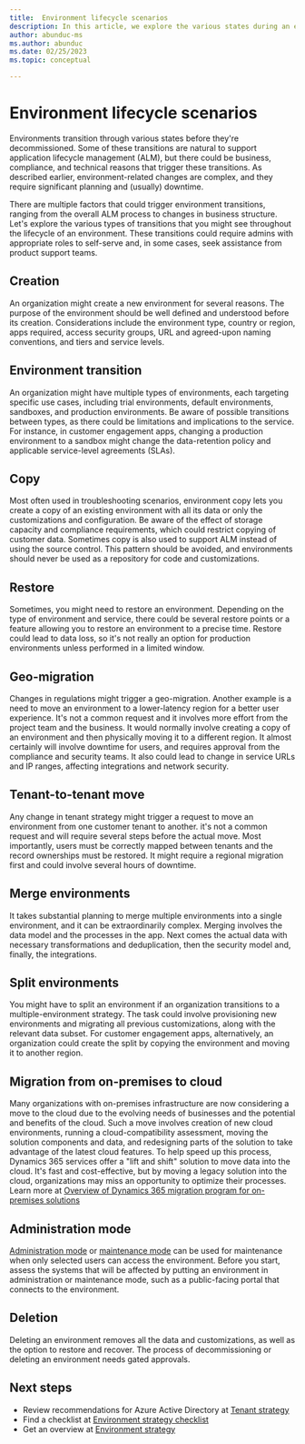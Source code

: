 ```yaml
---
title:  Environment lifecycle scenarios
description: In this article, we explore the various states during an environment lifecycle, from creation until decommissioning.
author: abunduc-ms
ms.author: abunduc
ms.date: 02/25/2023
ms.topic: conceptual

---
```


# Environment lifecycle scenarios

Environments transition through various states before they're decommissioned. Some of these transitions are natural to support application lifecycle management (ALM), but there could be business, compliance, and technical reasons that trigger these transitions. As described earlier, environment-related changes are complex, and they require significant planning and (usually) downtime.

There are multiple factors that could trigger environment transitions, ranging from the overall ALM process to changes in business structure. Let's explore the various types of transitions that you might see throughout the lifecycle of an environment. These transitions could require admins with appropriate roles to self-serve and, in some cases, seek assistance from product support teams.

## Creation

An organization might create a new environment for several reasons. The purpose of the environment should be well defined and understood before its creation. Considerations include the environment type, country or region, apps required, access security groups, URL and agreed-upon naming conventions, and tiers and service levels.  

## Environment transition

An organization might have multiple types of environments, each targeting specific use cases, including trial environments, default environments, sandboxes, and production environments. Be aware of possible transitions between types, as there could be limitations and implications to the service. For instance, in customer engagement apps, changing a production environment to a sandbox might change the data-retention policy and applicable service-level agreements (SLAs).

## Copy

Most often used in troubleshooting scenarios, environment copy lets you create a copy of an existing environment with all its data or only the customizations and configuration. Be aware of the effect of storage capacity and compliance requirements, which could restrict copying of customer data. Sometimes copy is also used to support ALM instead of using the source control. This pattern should be avoided, and environments should never be used as a repository for code and customizations.

## Restore

Sometimes, you might need to restore an environment. Depending on the type of environment and service, there could be several restore points or a feature allowing you to restore an environment to a precise time. Restore could lead to data loss, so it's not really an option for production environments unless performed in a limited window.

## Geo-migration

Changes in regulations might trigger a geo-migration. Another example is a need to move an environment to a lower-latency region for a better user experience. It's not a common request and it involves more effort from the project team and the business. It would normally involve creating a copy of an environment and then physically moving it to a different region. It almost certainly will involve downtime for users, and requires approval from the compliance and security teams. It also could lead to change in service URLs and IP ranges, affecting integrations and network security.

## Tenant-to-tenant move

Any change in tenant strategy might trigger a request to move an environment from one customer tenant to another. it's not a common request and will require several steps before the actual move. Most importantly, users must be correctly mapped between tenants and the record ownerships must be restored. It might require a regional migration first and could involve several hours of downtime.

## Merge environments

It takes substantial planning to merge multiple environments into a single environment, and it can be extraordinarily complex. Merging involves the data model and the processes in the app. Next comes the actual data with necessary transformations and deduplication, then the security model and, finally, the integrations.

## Split environments

You might have to split an environment if an organization transitions to a multiple-environment strategy. The task could involve provisioning new environments and migrating all previous customizations, along with the relevant data subset. For customer engagement apps, alternatively, an organization could create the split by copying the environment and moving it to another region.

## Migration from on-premises to cloud

Many organizations with on-premises infrastructure are now considering a move to the cloud due to the evolving needs of businesses and the potential and benefits of the cloud. Such a move involves creation of new cloud environments, running a cloud-compatibility assessment, moving the solution components and data, and redesigning parts of the solution to take advantage of the latest cloud features. To help speed up this process, Dynamics 365 services offer a "lift and shift" solution to move data into the cloud. It's fast and cost-effective, but by moving a legacy solution into the cloud, organizations may miss an opportunity to optimize their processes. Learn more at [Overview of Dynamics 365 migration program for on-premises solutions](/dynamics365/get-started/migration/migration-overview)

## Administration mode

[Administration mode](/power-platform/admin/admin-mode) or [maintenance mode](/dynamics365/fin-ops-core/dev-itpro/deployment/maintenanceoperationsguide-newinfrastructure) can be used for maintenance when only selected users can access the environment. Before you start, assess the systems that will be affected by putting an environment in administration or maintenance mode, such as a public-facing portal that connects to the environment.

## Deletion

Deleting an environment removes all the data and customizations, as well as the option to restore and recover. The process of decommissioning or deleting an environment needs gated approvals.

## Next steps

- Review recommendations for Azure Active Directory at [Tenant strategy](environment-strategy-tenant-strategy.md)  
- Find a checklist at [Environment strategy checklist](environment-strategy-checklist.md)  
- Get an overview at [Environment strategy](environment-strategy-overview.md)  
